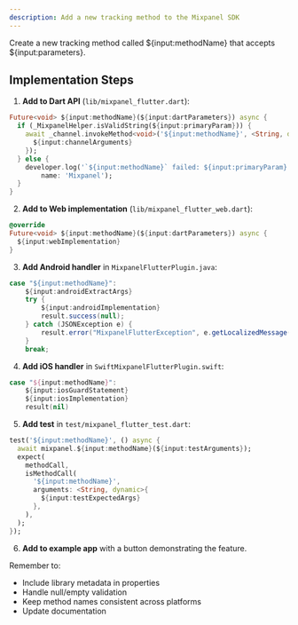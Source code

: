 ```yaml
---
description: Add a new tracking method to the Mixpanel SDK
---
```


Create a new tracking method called ${input:methodName} that accepts ${input:parameters}.

## Implementation Steps

1. **Add to Dart API** (`lib/mixpanel_flutter.dart`):
```dart
Future<void> ${input:methodName}(${input:dartParameters}) async {
  if (_MixpanelHelper.isValidString(${input:primaryParam})) {
    await _channel.invokeMethod<void>('${input:methodName}', <String, dynamic>{
      ${input:channelArguments}
    });
  } else {
    developer.log('`${input:methodName}` failed: ${input:primaryParam} cannot be blank', 
        name: 'Mixpanel');
  }
}
```

2. **Add to Web implementation** (`lib/mixpanel_flutter_web.dart`):
```dart
@override
Future<void> ${input:methodName}(${input:dartParameters}) async {
  ${input:webImplementation}
}
```

3. **Add Android handler** in `MixpanelFlutterPlugin.java`:
```java
case "${input:methodName}":
    ${input:androidExtractArgs}
    try {
        ${input:androidImplementation}
        result.success(null);
    } catch (JSONException e) {
        result.error("MixpanelFlutterException", e.getLocalizedMessage(), null);
    }
    break;
```

4. **Add iOS handler** in `SwiftMixpanelFlutterPlugin.swift`:
```swift
case "${input:methodName}":
    ${input:iosGuardStatement}
    ${input:iosImplementation}
    result(nil)
```

5. **Add test** in `test/mixpanel_flutter_test.dart`:
```dart
test('${input:methodName}', () async {
  await mixpanel.${input:methodName}(${input:testArguments});
  expect(
    methodCall,
    isMethodCall(
      '${input:methodName}',
      arguments: <String, dynamic>{
        ${input:testExpectedArgs}
      },
    ),
  );
});
```

6. **Add to example app** with a button demonstrating the feature.

Remember to:
- Include library metadata in properties
- Handle null/empty validation
- Keep method names consistent across platforms
- Update documentation